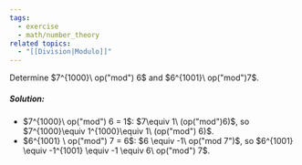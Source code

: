 ```yaml
---
tags:
  - exercise
  - math/number_theory
related topics:
  - "[[Division|Modulo]]"
---
```

Determine $7^{1000}\ op("mod") 6$ and $6^{1001}\ op("mod")7$.
##### Solution:
- $7^{1000}\ op("mod") 6 = 1$:
	$7\equiv 1\ (op("mod")6)$, so $7^{1000}\equiv 1^{1000}\equiv 1\ (op("mod") 6)$.
- $6^{1001} \ op("mod") 7 = 6$:
	$6 \equiv -1\ op("mod 7")$, so $6^{1001} \equiv -1^{1001} \equiv -1 \equiv 6\ op("mod") 7$.